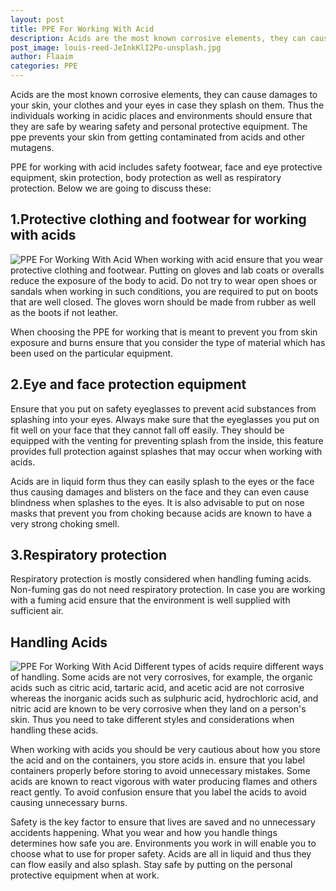 ```yaml
---
layout: post
title: PPE For Working With Acid
description: Acids are the most known corrosive elements, they can cause damages to your skin, your clothes and your eyes in case they splash on them. Thus the individuals working in acidic places and environments should ensure that they are safe by wearing safety and personal protective equipment. 
post_image: louis-reed-JeInkKlI2Po-unsplash.jpg
author: Flaaim
categories: PPE
---
```


Acids are the most known corrosive elements, they can cause damages to your skin, your clothes and your eyes in case they splash on them. Thus the individuals working in acidic places and environments should ensure that they are safe by wearing safety and personal protective equipment. The ppe prevents your skin from getting contaminated from acids and other mutagens.

PPE for working with acid includes safety footwear, face and eye protective equipment, skin protection, body protection as well as respiratory protection. Below we are going to discuss these:

## 1.Protective clothing and footwear for working with acids
![PPE For Working With Acid](http://safetyworkblog.com/assets/louis-reed-JeInkKlI2Po-unsplash.jpg)
When working with acid ensure that you wear protective clothing and footwear. Putting on gloves and lab coats or overalls reduce the exposure of the body to acid. Do not try to wear open shoes or sandals when working in such conditions, you are required to put on boots that are well closed. The gloves worn should be made from rubber as well as the boots if not leather. 

When choosing the PPE for working that is meant to prevent you from skin exposure and burns ensure that you consider the type of material which has been used on the particular equipment.

## 2.Eye and face protection equipment
Ensure that you put on safety eyeglasses to prevent acid substances from splashing into your eyes. Always make sure that the eyeglasses you put on fit well on your face that they cannot fall off easily. They should be equipped with the venting for preventing splash from the inside, this feature provides full protection against splashes that may occur when working with acids.

Acids are in liquid form thus they can easily splash to the eyes or the face thus causing damages and blisters on the face and they can even cause blindness when splashes to the eyes. It is also advisable to put on nose masks that prevent you from choking because acids are known to have a very strong choking smell. 

## 3.Respiratory protection

Respiratory protection is mostly considered when handling fuming acids. Non-fuming gas do not need respiratory protection. In case you are working with a fuming acid ensure that the environment is well supplied with sufficient air.

## Handling Acids
![PPE For Working With Acid](http://safetyworkblog.com/assets/red-lion-lab-tech-holding-beaker_0.jpg)
Different types of acids require different ways of handling. Some acids are not very corrosives, for example, the organic acids such as citric acid, tartaric acid, and acetic acid are not corrosive whereas the inorganic acids such as sulphuric acid, hydrochloric acid, and nitric acid are known to be very corrosive when they land on a person's skin. Thus you need to take different styles and considerations when handling these acids.

When working with acids you should be very cautious about how you store the acid and on the containers, you store acids in. ensure that you label containers properly before storing to avoid unnecessary mistakes. Some acids are known to react vigorous with water producing flames and others react gently. To avoid confusion ensure that you label the acids to avoid causing unnecessary burns.

Safety is the key factor to ensure that lives are saved and no unnecessary accidents happening. What you wear and how you handle things determines how safe you are. Environments you work in will enable you to choose what to use for proper safety. Acids are all in liquid and thus they can flow easily and also splash. Stay safe by putting on the personal protective equipment when at work. 		
